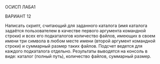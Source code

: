 ОСИСП ЛАБА1

ВАРИАНТ 12

Написать скрипт, считающий для заданного каталога (имя каталога задаётся пользователем в качестве первого аргумента командной строки) 
и всех его подкаталогов количество файлов, имеющих в своем имени три символа в любом месте имени (второй аргумент командной строки) и суммарный размер 
таких файлов. Подсчет ведется для каждого подкаталога отдельно. 
Результаты выводятся на консоль в виде: каталог (полный путь), количество файлов, суммарный размер.
